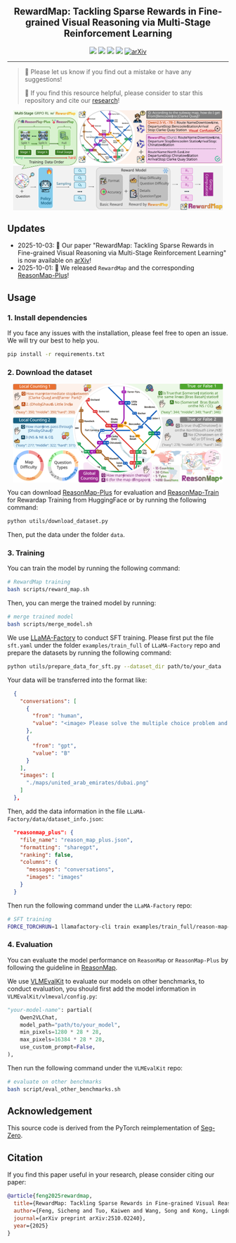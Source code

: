 <div align="center">
      <h2><b> RewardMap: Tackling Sparse Rewards in Fine-grained Visual Reasoning via Multi-Stage Reinforcement Learning </b></h2>
</div>

<div align="center">

![](https://img.shields.io/github/stars/fscdc/RewardMap?color=yellow)
![](https://img.shields.io/github/forks/fscdc/RewardMap?color=lightblue)
![](https://img.shields.io/github/last-commit/fscdc/RewardMap?color=green)
![](https://img.shields.io/badge/PRs-Welcome-blue)
<a href="https://arxiv.org/abs/2510.02240" target="_blank"><img src="https://img.shields.io/badge/arXiv-2510.02240-009688.svg" alt="arXiv"></a>

</div>

---

>🙋 Please let us know if you find out a mistake or have any suggestions!
>
>🌟 If you find this resource helpful, please consider to star this repository and cite our [research](#citation)!

<p align="center">
<img src="assets/rewardmap.svg" width = "95%" alt="" align=center />
</p>

## Updates

- 2025-10-03: 📢 Our paper "RewardMap: Tackling Sparse Rewards in Fine-grained Visual Reasoning via Multi-Stage Reinforcement Learning" is now available on [arXiv](https://arxiv.org/abs/2510.02240)!
- 2025-10-01: 🚀 We released `RewardMap` and the corresponding [ReasonMap-Plus](https://huggingface.co/datasets/FSCCS/ReasonMap-Plus)!

## Usage

### 1. Install dependencies

If you face any issues with the installation, please feel free to open an issue. We will try our best to help you.

```bash
pip install -r requirements.txt
```

### 2. Download the dataset

<p align="center">
<img src="assets/overview_dataset.svg" width = "95%" alt="" align=center />
</p>

You can download [ReasonMap-Plus](https://huggingface.co/datasets/FSCCS/ReasonMap-Plus) for evaluation and [ReasonMap-Train](https://huggingface.co/datasets/FSCCS/ReasonMap-Train) for Rewardap Training from HuggingFace or by running the following command:

```bash
python utils/download_dataset.py
```

Then, put the data under the folder `data`.


### 3. Training

You can train the model by running the following command:

```bash
# RewardMap training
bash scripts/reward_map.sh
```

Then, you can merge the trained model by running:

```bash
# merge trained model
bash scripts/merge_model.sh
```

We use [LLaMA-Factory](https://github.com/hiyouga/LLaMA-Factory) to conduct SFT training. Please first put the file `sft.yaml` under the folder `examples/train_full` of `LLaMA-Factory` repo and prepare the datasets by running the following command:

```bash
python utils/prepare_data_for_sft.py --dataset_dir path/to/your_data
```

Your data will be transferred into the format like:

```json
  {
    "conversations": [
      {
        "from": "human",
        "value": "<image> Please solve the multiple choice problem and put your answer (one of ABCD) in one \"\\boxed{}\". According to the subway map, how many intermediate stops are there between Danube Station and lbn Battuta Station (except for this two stops)? \nA) 8 \nB) 1 \nC) 25 \nD) 12 \n"
      },
      {
        "from": "gpt",
        "value": "B"
      }
    ],
    "images": [
      "./maps/united_arab_emirates/dubai.png"
    ]
  },
```
Then, add the data information in the file `LLaMA-Factory/data/dataset_info.json`:

```json
  "reasonmap_plus": {
    "file_name": "reason_map_plus.json",
    "formatting": "sharegpt",
    "ranking": false,
    "columns": {
      "messages": "conversations",
      "images": "images"
    }
  }
```

Then run the following command under the `LLaMA-Factory` repo:

```bash
# SFT training
FORCE_TORCHRUN=1 llamafactory-cli train examples/train_full/reason-map-plus.yaml
```

### 4. Evaluation

You can evaluate the model performance on `ReasonMap` or `ReasonMap-Plus` by following the guideline in [ReasonMap](https://github.com/fscdc/ReasonMap).


We use [VLMEvalKit](https://github.com/open-compass/VLMEvalKit) to evaluate our models on other benchmarks, to conduct evaluation, you should first add the model information in `VLMEvalKit/vlmeval/config.py`:

```python
"your-model-name": partial(
    Qwen2VLChat,
    model_path="path/to/your_model",
    min_pixels=1280 * 28 * 28,
    max_pixels=16384 * 28 * 28,
    use_custom_prompt=False,
),
```

Then run the following command under the `VLMEvalKit` repo:

```bash
# evaluate on other benchmarks
bash script/eval_other_benchmarks.sh
```

## Acknowledgement

This source code is derived from the PyTorch reimplementation of [Seg-Zero](https://github.com/dvlab-research/Seg-Zero).

## Citation

If you find this paper useful in your research, please consider citing our paper:

```bibtex
@article{feng2025rewardmap,
  title={RewardMap: Tackling Sparse Rewards in Fine-grained Visual Reasoning via Multi-Stage Reinforcement Learning},
  author={Feng, Sicheng and Tuo, Kaiwen and Wang, Song and Kong, Lingdong and Zhu, Jianke and Wang, Huan},
  journal={arXiv preprint arXiv:2510.02240},
  year={2025}
}
```
